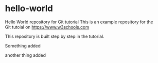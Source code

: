 # hello-world
Hello World repository for Git tutorial
This is an example repository for the Git tutoial on https://www.w3schools.com

This repository is built step by step in the tutorial.

Something added

another thing added
